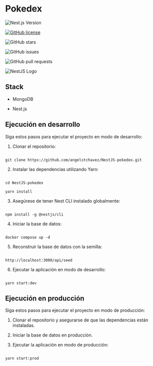 # Pokedex

  

![Nest.js Version](https://img.shields.io/badge/Nest.js-v7.0.0-green.svg)

[![GitHub license](https://img.shields.io/github/license/angelstchavez/NestJS-pokedex?color=blue)](https://github.com/angelstchavez/NestJS-pokedex/blob/main/LICENSE)

![GitHub stars](https://img.shields.io/github/stars/angelstchavez/NestJS-pokedex?style=social)

![GitHub issues](https://img.shields.io/github/issues/angelstchavez/NestJS-pokedex?color=red)

![GitHub pull requests](https://img.shields.io/github/issues-pr/angelstchavez/NestJS-pokedex?color=green)

  

![NestJS Logo](https://nestjs.com/img/logo_text.svg)

  
  

## Stack

  

- MongoDB

- Nest.js

  

## Ejecución en desarrollo

  

Siga estos pasos para ejecutar el proyecto en modo de desarrollo:

  

1. Clonar el repositorio:

  

```

git clone https://github.com/angelstchavez/NestJS-pokedex.git

```

2. Instalar las dependencias utilizando Yarn:

```

cd NestJS-pokedex

yarn install

```

3. Asegúrese de tener Nest CLI instalado globalmente:

```

npm install -g @nestjs/cli

```

4. Iniciar la base de datos:

```

docker compose up -d

```
5. Reconstruir la base de datos con la semilla:

```

http://localhost:3000/api/seed

```

6. Ejecutar la aplicación en modo de desarrollo:

```

yarn start:dev

```

## Ejecución en producción

  

Siga estos pasos para ejecutar el proyecto en modo de producción:

  

1. Clonar el repositorio y asegurarse de que las dependencias están instaladas.

  

2. Iniciar la base de datos en producción.

  

3. Ejecutar la aplicación en modo de producción:

```

yarn start:prod

```